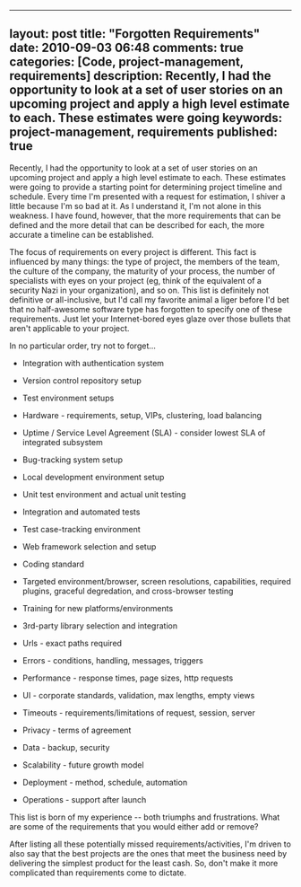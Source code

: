 
---
layout: post
title: "Forgotten Requirements"
date: 2010-09-03 06:48
comments: true
categories: [Code, project-management, requirements]
description: Recently, I had the opportunity to look at a set of user stories on an upcoming project and apply a high level estimate to each.  These estimates were going
keywords: project-management, requirements
published: true
---

Recently, I had the opportunity to look at a set of user stories on an upcoming project and apply a high level estimate to each.  These estimates were going to provide a starting point for determining project timeline and schedule.  Every time I'm presented with a request for estimation, I shiver a little because I'm so bad at it.  As I understand it, I'm not alone in this weakness.  I have found, however, that the more requirements that can be defined and the more detail that can be described for each, the more accurate a timeline can be established.

<!--more-->

The focus of requirements on every project is different.  This fact is influenced by many things: the type of project, the members of the team, the culture of the company, the maturity of your process, the number of specialists with eyes on your project (eg, think of the equivalent of a security Nazi in your organization), and so on.  This list is definitely not definitive or all-inclusive, but I'd call my favorite animal a liger before I'd bet that no half-awesome software type has forgotten to specify one of these requirements.  Just let your Internet-bored eyes glaze over those bullets that aren't applicable to your project.

In no particular order, try not to forget...

* Integration with authentication system

* Version control repository setup

* Test environment setups

* Hardware - requirements, setup, VIPs, clustering, load balancing

* Uptime / Service Level Agreement (SLA) - consider lowest SLA of integrated subsystem

* Bug-tracking system setup

* Local development environment setup

* Unit test environment and actual unit testing

* Integration and automated tests

* Test case-tracking environment

* Web framework selection and setup

* Coding standard

* Targeted environment/browser, screen resolutions, capabilities, required plugins, graceful degredation, and cross-browser testing

* Training for new platforms/environments

* 3rd-party library selection and integration

* Urls - exact paths required

* Errors - conditions, handling, messages, triggers

* Performance - response times, page sizes, http requests

* UI - corporate standards, validation, max lengths, empty views

* Timeouts - requirements/limitations of request, session, server

* Privacy - terms of agreement

* Data - backup, security

* Scalability - future growth model

* Deployment - method, schedule, automation

* Operations - support after launch

This list is born of my experience -- both triumphs and frustrations.  What are some of the requirements that you would either add or remove?

After listing all these potentially missed requirements/activities, I'm driven to also say that the best projects are the ones that meet the business need by delivering the simplest product for the least cash.  So, don't make it more complicated than requirements come to dictate.

  
